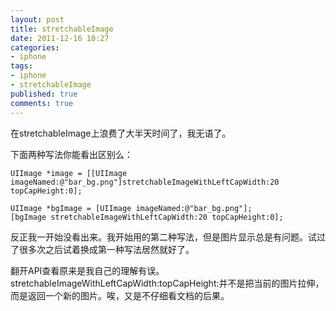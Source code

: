 ```yaml
---
layout: post
title: stretchableImage
date: 2011-12-16 10:27
categories:
- iphone
tags:
- iphone
- stretchableImage
published: true
comments: true
---
```

在stretchableImage上浪费了大半天时间了，我无语了。

下面两种写法你能看出区别么：

    UIImage *image = [[UIImage imageNamed:@"bar_bg.png"]stretchableImageWithLeftCapWidth:20 topCapHeight:0];

    UIImage *bgImage = [UIImage imageNamed:@"bar_bg.png"];
    [bgImage stretchableImageWithLeftCapWidth:20 topCapHeight:0];

反正我一开始没看出来。我开始用的第二种写法，但是图片显示总是有问题。试过了很多次之后试着换成第一种写法居然就好了。

翻开API查看原来是我自己的理解有误。stretchableImageWithLeftCapWidth:topCapHeight:并不是把当前的图片拉伸，而是返回一个新的图片。唉，又是不仔细看文档的后果。
